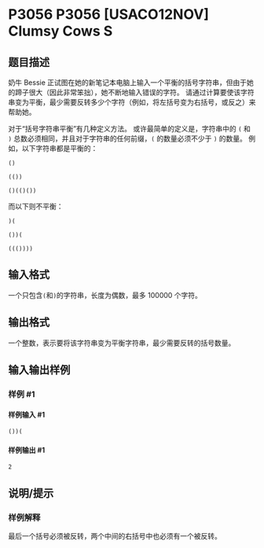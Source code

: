 # P3056 P3056 [USACO12NOV] Clumsy Cows S

## 题目描述

奶牛 Bessie 正试图在她的新笔记本电脑上输入一个平衡的括号字符串，但由于她的蹄子很大（因此非常笨拙），她不断地输入错误的字符。 请通过计算要使该字符串变为平衡，最少需要反转多少个字符（例如，将左括号变为右括号，或反之）来帮助她。

对于“括号字符串平衡”有几种定义方法。 或许最简单的定义是，字符串中的 `(` 和 `)` 总数必须相同，并且对于字符串的任何前缀，`(` 的数量必须不少于 `)` 的数量。 例如，以下字符串都是平衡的：

`()`

`(())`

`()(()())`

而以下则不平衡：

`)(`

`())(`

`((())))`

## 输入格式

一个只包含`(`和`)`的字符串，长度为偶数，最多 $100000$ 个字符。

## 输出格式

一个整数，表示要将该字符串变为平衡字符串，最少需要反转的括号数量。

## 输入输出样例

### 样例 #1

#### 样例输入 #1

```
())(
```

#### 样例输出 #1

```
2
```

## 说明/提示

### 样例解释

最后一个括号必须被反转，两个中间的右括号中也必须有一个被反转。
